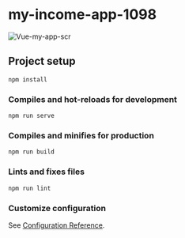 # my-income-app-1098

![Vue-my-app-scr](https://user-images.githubusercontent.com/44364327/153769588-b59b0d4c-fccb-44aa-bd91-0fefedb8e6e2.jpg)

## Project setup
```
npm install
```

### Compiles and hot-reloads for development
```
npm run serve
```

### Compiles and minifies for production
```
npm run build
```

### Lints and fixes files
```
npm run lint
```

### Customize configuration
See [Configuration Reference](https://cli.vuejs.org/config/).
